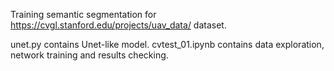 Training semantic segmentation for https://cvgl.stanford.edu/projects/uav_data/ dataset.

unet.py contains Unet-like model.
cvtest_01.ipynb contains data exploration, network training and results checking.
